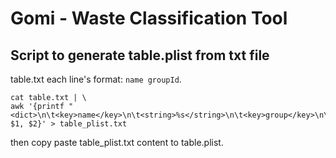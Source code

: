 #  Gomi - Waste Classification Tool

## Script to generate table.plist from txt file

table.txt each line's format: `name groupId`.

```
cat table.txt | \
awk '{printf "<dict>\n\t<key>name</key>\n\t<string>%s</string>\n\t<key>group</key>\n\t<integer>%d</integer>\n</dict>\n", $1, $2}' > table_plist.txt
```

then copy paste table_plist.txt content to table.plist.
